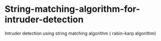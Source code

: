 # String-matching-algorithm-for-intruder-detection
Intruder detection using string matching algorithm ( rabin-karp algorithm)
